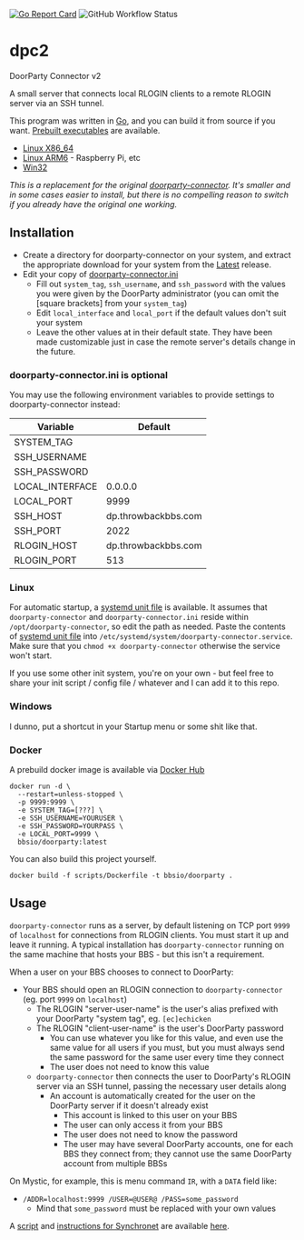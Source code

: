 [![Go Report Card](https://goreportcard.com/badge/github.com/echicken/dpc2?style=flat-square)](https://goreportcard.com/report/github.com/echicken/dpc2) ![GitHub Workflow Status](https://img.shields.io/github/workflow/status/echicken/dpc2/Create%20latest%20release%20from%20master?style=flat-square)

# dpc2

DoorParty Connector v2

A small server that connects local RLOGIN clients to a remote RLOGIN server via an SSH tunnel.

This program was written in [Go](https://golang.org/), and you can build it from source if you want. [Prebuilt executables](https://github.com/echicken/dpc2/releases/tag/latest) are available.

- [Linux X86_64](https://github.com/echicken/dpc2/releases/download/latest/doorparty-connector-linux-x64.tgz)
- [Linux ARM6](https://github.com/echicken/dpc2/releases/download/latest/doorparty-connector-linux-arm.tgz) - Raspberry Pi, etc
- [Win32](https://github.com/echicken/dpc2/releases/download/latest/doorparty-connector-win32.zip)

_This is a replacement for the original [doorparty-connector](https://github.com/echicken/doorparty-connector). It's smaller and in some cases easier to install, but there is no compelling reason to switch if you already have the original one working._

## Installation

- Create a directory for doorparty-connector on your system, and extract the appropriate download for your system from the [Latest](https://github.com/echicken/dpc2/releases/tag/latest) release.
- Edit your copy of [doorparty-connector.ini](configs/doorparty-connector.ini)
  - Fill out `system_tag`, `ssh_username`, and `ssh_password` with the values you were given by the DoorParty administrator (you can omit the [square brackets] from your `system_tag`)
  - Edit `local_interface` and `local_port` if the default values don't suit your system
  - Leave the other values at in their default state. They have been made customizable just in case the remote server's details change in the future.

### doorparty-connector.ini is optional

You may use the following environment variables to provide settings to doorparty-connector instead:

| Variable        | Default             |
| --------------- | ------------------- |
| SYSTEM_TAG      |                     |
| SSH_USERNAME    |                     |
| SSH_PASSWORD    |                     |
| LOCAL_INTERFACE | 0.0.0.0             |
| LOCAL_PORT      | 9999                |
| SSH_HOST        | dp.throwbackbbs.com |
| SSH_PORT        | 2022                |
| RLOGIN_HOST     | dp.throwbackbbs.com |
| RLOGIN_PORT     | 513                 |

### Linux

For automatic startup, a [systemd unit file](init/doorparty-connector.service) is available. It assumes that `doorparty-connector` and `doorparty-connector.ini` reside within `/opt/doorparty-connector`, so edit the path as needed. Paste the contents of [systemd unit file](init/doorparty-connector.service) into `/etc/systemd/system/doorparty-connector.service`. Make sure that you `chmod +x doorparty-connector` otherwise the service won't start. 

If you use some other init system, you're on your own - but feel free to share your init script / config file / whatever and I can add it to this repo.

### Windows

I dunno, put a shortcut in your Startup menu or some shit like that.

### Docker

A prebuild docker image is available via [Docker Hub](https://hub.docker.com/repository/docker/bbsio/doorparty)

```
docker run -d \
  --restart=unless-stopped \
  -p 9999:9999 \
  -e SYSTEM_TAG=[???] \
  -e SSH_USERNAME=YOURUSER \
  -e SSH_PASSWORD=YOURPASS \
  -e LOCAL_PORT=9999 \
  bbsio/doorparty:latest
```

You can also build this project yourself.

```
docker build -f scripts/Dockerfile -t bbsio/doorparty .
```

## Usage

`doorparty-connector` runs as a server, by default listening on TCP port `9999` of `localhost` for connections from RLOGIN clients. You must start it up and leave it running. A typical installation has `doorparty-connector` running on the same machine that hosts your BBS - but this isn't a requirement.

When a user on your BBS chooses to connect to DoorParty:

- Your BBS should open an RLOGIN connection to `doorparty-connector` (eg. port `9999` on `localhost`)
  - The RLOGIN "server-user-name" is the user's alias prefixed with your DoorParty "system tag", eg. `[ec]echicken`
  - The RLOGIN "client-user-name" is the user's DoorParty password
    - You can use whatever you like for this value, and even use the same value for all users if you must, but you must always send the same password for the same user every time they connect
    - The user does not need to know this value
  - `doorparty-connector` then connects the user to DoorParty's RLOGIN server via an SSH tunnel, passing the necessary user details along
    - An account is automatically created for the user on the DoorParty server if it doesn't already exist
      - This account is linked to this user on your BBS
      - The user can only access it from your BBS
      - The user does not need to know the password
      - The user may have several DoorParty accounts, one for each BBS they connect from; they cannot use the same DoorParty account from multiple BBSs

On Mystic, for example, this is menu command `IR`, with a `DATA` field like:

- `/ADDR=localhost:9999 /USER=@USER@ /PASS=some_password`
  - Mind that `some_password` must be replaced with your own values

A [script](third_party/synchronet/doorparty.js) and [instructions for Synchronet](third_party/synchronet/) are available [here](third_party/synchronet/).
